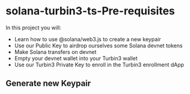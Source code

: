 # solana-turbin3-ts-Pre-requisites
In this project you will:
- Learn how to use @solana/web3.js to create a new keypair
- Use our Public Key to airdrop ourselves some Solana devnet tokens
- Make Solana transfers on devnet
- Empty your devnet wallet into your Turbin3 wallet
- Use our Turbin3 Private Key to enroll in the Turbin3 enrollment dApp
## Generate new Keypair